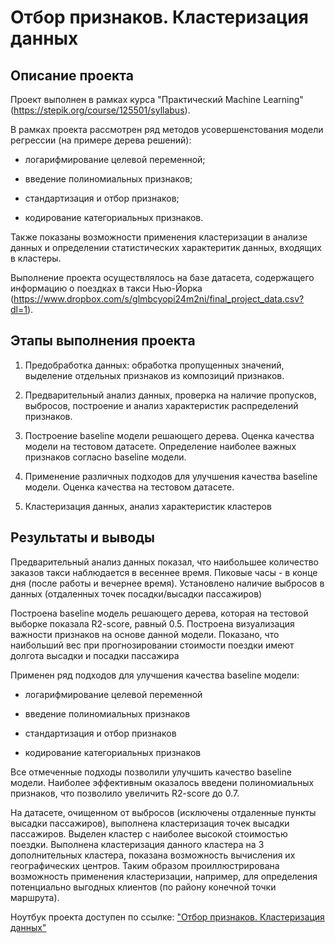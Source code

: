 # Отбор признаков. Кластеризация данных

## Описание проекта

Проект выполнен в рамках курса "Практический Machine Learning" (https://stepik.org/course/125501/syllabus).

В рамках проекта рассмотрен ряд методов усовершенстования модели регрессии (на примере дерева решений):

- логарифмирование целевой переменной;

- введение полиномиальных признаков;

- стандартизация и отбор признаков;

- кодирование категориальных признаков.

Также показаны возможности применения кластеризации в анализе данных и определении статистических характеритик данных, входящих в кластеры.

Выполнение проекта осуществлялось на базе датасета, содержащего информацию о поездках в такси Нью-Йорка (https://www.dropbox.com/s/glmbcyopi24m2ni/final_project_data.csv?dl=1).

## Этапы выполнения проекта

1. Предобработка данных: обработка пропущенных значений, выделение отдельных признаков из композиций признаков.

2. Предварительный анализ данных, проверка на наличие пропусков, выбросов, построение и анализ характеристик распределений признаков.

3. Построение baseline модели решающего дерева. Оценка качества модели на тестовом датасете. Определение наиболее важных признаков согласно baseline модели.

4. Применение различных подходов для улучшения качества baseline модели. Оценка качества на тестовом датасете.

5. Кластеризация данных, анализ характеристик кластеров 

## Результаты и выводы

Предварительный анализ данных показал, что наибольшее количество заказов такси наблюдается в весеннее время. Пиковые часы - в конце дня (после работы и вечернее время). Установлено наличие выбросов в данных (отдаленных точек посадки/высадки пассажиров)

Построена baseline модель решающего дерева, которая на тестовой выборке показала R2-score, равный 0.5. Построена визуализация важности признаков на основе данной модели. Показано, что наибольший вес при прогнозировании стоимости поездки имеют долгота высадки и посадки пассажира

Применен ряд подходов для улучшения качества baseline модели:

- логарифмирование целевой переменной

- введение полиномиальных признаков

- стандартизация и отбор признаков

- кодирование категориальных признаков

Все отмеченные подходы позволили улучшить качество baseline модели. Наиболее эффективным оказалось введени полиномиальных признаков, что позволило увеличить R2-score до 0.7.

На датасете, очищенном от выбросов (исключены отдаленные пункты высадки пассажиров), выполнена кластеризация точек высадки пассажиров. Выделен кластер с наиболее высокой стоимостью поездки. Выполнена кластеризация данного кластера на 3 дополнительных кластера, показана возможность вычисления их географических центров. Таким образом проиллюстрирована возможность применения кластеризации, например, для определения потенциально выгодных клиентов (по району конечной точки маршрута).

Ноутбук проекта доступен по ссылке: ["Отбор признаков. Кластеризация данных"](https://github.com/ElenaNKn/projects/blob/master/project_clustering_pipelines_feature_selection/project.ipynb)